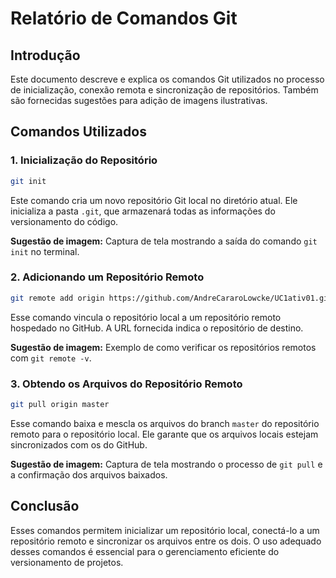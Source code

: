 # Relatório de Comandos Git

## Introdução
Este documento descreve e explica os comandos Git utilizados no processo de inicialização, conexão remota e sincronização de repositórios. Também são fornecidas sugestões para adição de imagens ilustrativas.

## Comandos Utilizados

### 1. Inicialização do Repositório
```sh
git init
```
Este comando cria um novo repositório Git local no diretório atual. Ele inicializa a pasta `.git`, que armazenará todas as informações do versionamento do código.

**Sugestão de imagem:** Captura de tela mostrando a saída do comando `git init` no terminal.

### 2. Adicionando um Repositório Remoto
```sh
git remote add origin https://github.com/AndreCararoLowcke/UC1ativ01.git
```
Esse comando vincula o repositório local a um repositório remoto hospedado no GitHub. A URL fornecida indica o repositório de destino.

**Sugestão de imagem:** Exemplo de como verificar os repositórios remotos com `git remote -v`.

### 3. Obtendo os Arquivos do Repositório Remoto
```sh
git pull origin master
```
Esse comando baixa e mescla os arquivos do branch `master` do repositório remoto para o repositório local. Ele garante que os arquivos locais estejam sincronizados com os do GitHub.

**Sugestão de imagem:** Captura de tela mostrando o processo de `git pull` e a confirmação dos arquivos baixados.

## Conclusão
Esses comandos permitem inicializar um repositório local, conectá-lo a um repositório remoto e sincronizar os arquivos entre os dois. O uso adequado desses comandos é essencial para o gerenciamento eficiente do versionamento de projetos.

